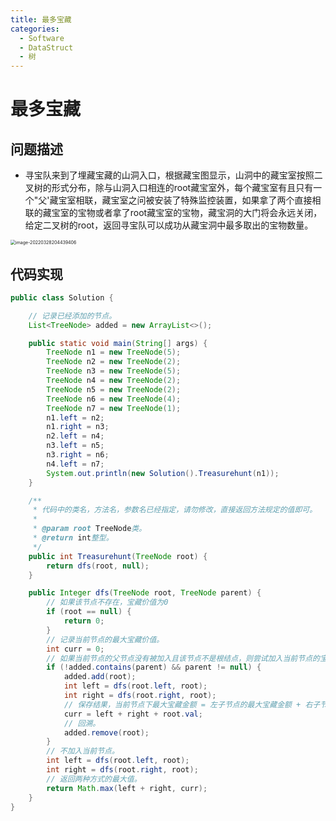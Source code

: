 ```yaml
---
title: 最多宝藏
categories:
  - Software
  - DataStruct
  - 树
---
```

# 最多宝藏

## 问题描述

- 寻宝队来到了埋藏宝藏的山洞入口，根据藏宝图显示，山洞中的藏宝室按照二叉树的形式分布，除与山洞入口相连的root藏宝室外，每个藏宝室有且只有一个"父'藏宝室相联，藏宝室之问被安装了特殊监控装置，如果拿了两个直接相联的藏宝室的宝物或者拿了root藏宝室的宝物，藏宝洞的大门将会永远关闭，给定二叉树的root，返回寻宝队可以成功从藏宝洞中最多取出的宝物数量。

<img src="/Users/cian/Library/Application Support/typora-user-images/image-20220328204439406.png" alt="image-20220328204439406" style="zoom:50%;" />

## 代码实现

```java
public class Solution {

    // 记录已经添加的节点。
    List<TreeNode> added = new ArrayList<>();

    public static void main(String[] args) {
        TreeNode n1 = new TreeNode(5);
        TreeNode n2 = new TreeNode(2);
        TreeNode n3 = new TreeNode(5);
        TreeNode n4 = new TreeNode(2);
        TreeNode n5 = new TreeNode(2);
        TreeNode n6 = new TreeNode(4);
        TreeNode n7 = new TreeNode(1);
        n1.left = n2;
        n1.right = n3;
        n2.left = n4;
        n3.left = n5;
        n3.right = n6;
        n4.left = n7;
        System.out.println(new Solution().Treasurehunt(n1));
    }

    /**
     * 代码中的类名，方法名，参数名已经指定，请勿修改，直接返回方法规定的值即可。
     *
     * @param root TreeNode类。
     * @return int整型。
     */
    public int Treasurehunt(TreeNode root) {
        return dfs(root, null);
    }

    public Integer dfs(TreeNode root, TreeNode parent) {
        // 如果该节点不存在，宝藏价值为0
        if (root == null) {
            return 0;
        }
        // 记录当前节点的最大宝藏价值。
        int curr = 0;
        // 如果当前节点的父节点没有被加入且该节点不是根结点，则尝试加入当前节点的宝藏。
        if (!added.contains(parent) && parent != null) {
            added.add(root);
            int left = dfs(root.left, root);
            int right = dfs(root.right, root);
            // 保存结果，当前节点下最大宝藏金额 = 左子节点的最大宝藏金额 + 右子节点的最大宝藏金额 + 本节点宝藏金额。
            curr = left + right + root.val;
            // 回溯。
            added.remove(root);
        }
        // 不加入当前节点。
        int left = dfs(root.left, root);
        int right = dfs(root.right, root);
        // 返回两种方式的最大值。
        return Math.max(left + right, curr);
    }
}
```

